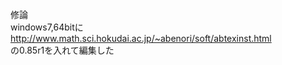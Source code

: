 ﻿修論  
windows7,64bitに  
http://www.math.sci.hokudai.ac.jp/~abenori/soft/abtexinst.html  
の0.85r1を入れて編集した
